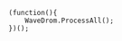 
```force_js
(function(){
    WaveDrom.ProcessAll();
})();
```

<!-- @import "installation_.md" -->
<!-- @import "quickstart_.md" -->
<!-- @import "gesture_dsl_.md" -->
<!-- @import "overview_of_csharp_script_.md" -->
<!-- @import "practical_example_.md" -->
<!-- @import "edit_userscript_with_vscode_.md" -->
<!-- @import "profile_.md" -->
<!-- @import "config_.md" -->
<!-- @import "core_api_.md" -->
<!-- @import "extension_api_.md" -->
<!-- @import "command_line_interface_.md" -->
<!-- @import "appendix_1_.md" -->
<!-- @import "appendix_2_.md" -->
